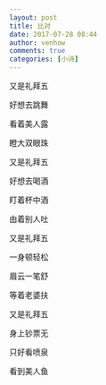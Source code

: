 ```yaml
---
layout: post
title: 比对
date: 2017-07-28 08:44
author: venhow
comments: true
categories: [小诗]
---
```

又是礼拜五

好想去跳舞

看着美人露

瞪大双眼珠

又是礼拜五

好想去喝酒

盯着杯中酒

由着别人吐

又是礼拜五

一身顿轻松

眉云一笔舒

等着老婆扶

又是礼拜五

身上钞票无

只好看喷泉

看到美人鱼

